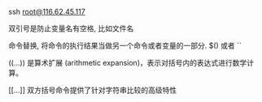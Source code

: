 ssh root@116.62.45.117


双引号是防止变量名有空格, 比如文件名

命令替换, 将命令的执行结果当做另一个命令或者变量的一部分.  $() 或者 ``


((...))	是算术扩展 (arithmetic expansion)，表示对括号内的表达式进行数学计算。

[[...]] 双方括号命令提供了针对字符串比较的高级特性